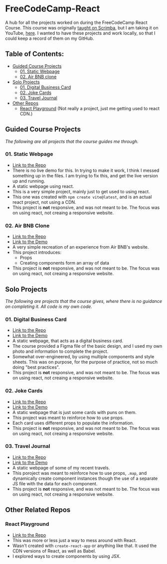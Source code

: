 # FreeCodeCamp-React
A hub for all the projects worked on during the FreeCodeCamp React Course. This course was originally [taught on Scrimba](https://scrimba.com/learn/learnreact), but I am taking it on YouTube, [here](https://www.youtube.com/watch?v=bMknfKXIFA8). I wanted to have these projects and work locally, so that I could keep a record of them on my GitHub. 

<!-- For the one with the numbers, the . after the number is ignored. -->
## Table of Contents:
- [Guided Course Projects](#guided-course-rojects)
  - [01. Static Webpage](#01-static-webpage)
  - [02. Air BNB clone](#02-air-bnb-clone)
- [Solo Projects](#solo-projects)
  - [01. Digital Business Card](#01-digital-business-card)
  - [02. Joke Cards](#02-joke-cards)
  - [03. Travel Journal](#04-travel-journal)
- [Other Repos](#other-related-repos)
  - [React Playground](#react-playground) (Not really a project, just me getting used to react CDN.)

## Guided Course Projects
_The following are all projects that the course guides me through._
### 01. Static Webpage
- [Link to the Repo](https://github.com/rperry99/01_Static-Page)
- There is no live demo for this. In trying to make it work, I think I messed something up in the files. I am trying to fix this, and get the live version up and running.
- A static webpage using react.
- This is a very simple project, mainly just to get used to using react.
- This one was created with `npm create vite@latest`, and is an actual react project, not using a CDN.
- This project is **not** responsive, and was not meant to be. The focus was on using react, not creaing a responsive website.

### 02. Air BNB Clone
- [Link to the Repo](https://github.com/rperry99/02_Air-BNB-Clone)
- [Link to the Demo](https://rperry99.github.io/02_Air-BNB-Clone/)
- A very simple recreation of an experience from Air BNB's website.
- This project introduces:
  - Props
  - Creating components form an array of data
- This project is **not** responsive, and was not meant to be. The focus was on using react, not creaing a responsive website.

## Solo Projects
_The following are projects that the course gives, where there is no guidance on completing it. All code is my own code._
### 01. Digital Business Card
- [Link to the Repo](https://github.com/rperry99/solo-01_digital-business-card)
- [Link to the Demo](https://rperry99.github.io/solo-01_digital-business-card/)
- A static webpage, that acts as a digital business card.
- The course provided a Figma file of the basic design, and I used my own photo and information to complete the project.
- Somewhat over-engineered, by using multiple components and style sheets. This was on purpose, for the purpose of practice, not so much doing "best practices".
- This project is **not** responsive, and was not meant to be. The focus was on using react, not creaing a responsive website.

### 02. Joke Cards
- [Link to the Repo](https://github.com/rperry99/solo-02_joke-cards)
- [Link to the Demo](https://rperry99.github.io/solo-02_joke-cards/)
- A static webpage that is just some cards with puns on them.
- This project was meant to reinforce how to use props.
- Each card uses different props to populate the information.
- This project is **not** responsive, and was not meant to be. The focus was on using react, not creaing a responsive website.

### 03. Travel Journal
- [Link to the Repo](https://github.com/rperry99/solo-03_travel-journal)
- [Link to the Demo](https://rperry99.github.io/solo-03_travel-journal/)
- A static webpage of some of my recent travels.
- This poroject was meant to reinforce how to use props, `.map`, and dynamically create component instances though the use of a separate JS file with the data for each component.
- This project is **not** responsive, and was not meant to be. The focus was on using react, not creaing a responsive website.

## Other Related Repos
### React Playground
- [Link to the Repo](https://github.com/rperry99/react-fcc-1)
- This was more or less just a way to mess around with React.
- Wasn't created with `create-react-app` or anything like that. It used the CDN versions of React, as well as Babel.
- I explored ways to create components by using JSX.
